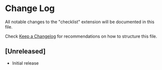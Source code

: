 # Change Log
All notable changes to the "checklist" extension will be documented in this file.

Check [Keep a Changelog](http://keepachangelog.com/) for recommendations on how to structure this file.

## [Unreleased]
- Initial release